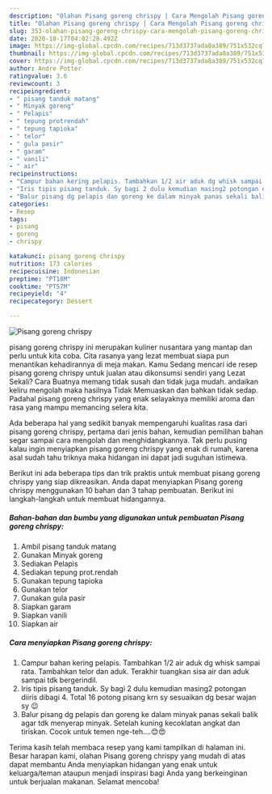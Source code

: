 ```yaml
---
description: "Olahan Pisang goreng chrispy | Cara Mengolah Pisang goreng chrispy Yang Bisa Manjain Lidah"
title: "Olahan Pisang goreng chrispy | Cara Mengolah Pisang goreng chrispy Yang Bisa Manjain Lidah"
slug: 353-olahan-pisang-goreng-chrispy-cara-mengolah-pisang-goreng-chrispy-yang-bisa-manjain-lidah
date: 2020-10-17T04:02:28.492Z
image: https://img-global.cpcdn.com/recipes/713d3737ada8a389/751x532cq70/pisang-goreng-chrispy-foto-resep-utama.jpg
thumbnail: https://img-global.cpcdn.com/recipes/713d3737ada8a389/751x532cq70/pisang-goreng-chrispy-foto-resep-utama.jpg
cover: https://img-global.cpcdn.com/recipes/713d3737ada8a389/751x532cq70/pisang-goreng-chrispy-foto-resep-utama.jpg
author: Andre Potter
ratingvalue: 3.6
reviewcount: 3
recipeingredient:
- " pisang tanduk matang"
- " Minyak goreng"
- " Pelapis"
- " tepung protrendah"
- " tepung tapioka"
- " telor"
- " gula pasir"
- " garam"
- " vanili"
- " air"
recipeinstructions:
- "Campur bahan kering pelapis. Tambahkan 1/2 air aduk dg whisk sampai rata. Tambahkan telor dan aduk. Terakhir tuangkan sisa air dan aduk sampai tdk bergerindil."
- "Iris tipis pisang tanduk. Sy bagi 2 dulu kemudian masing2 potongan diiris dibagi 4. Total 16 potong pisang krn sy sesuaikan dg besar wajan sy 😉"
- "Balur pisang dg pelapis dan goreng ke dalam minyak panas sekali balik agar tdk menyerap minyak. Setelah kuning kecoklatan angkat dan tiriskan. Cocok untuk temen nge-teh....😊😍"
categories:
- Resep
tags:
- pisang
- goreng
- chrispy

katakunci: pisang goreng chrispy 
nutrition: 173 calories
recipecuisine: Indonesian
preptime: "PT18M"
cooktime: "PT57M"
recipeyield: "4"
recipecategory: Dessert

---
```



![Pisang goreng chrispy](https://img-global.cpcdn.com/recipes/713d3737ada8a389/751x532cq70/pisang-goreng-chrispy-foto-resep-utama.jpg)


pisang goreng chrispy ini merupakan kuliner nusantara yang mantap dan perlu untuk kita coba. Cita rasanya yang lezat membuat siapa pun menantikan kehadirannya di meja makan.
Kamu Sedang mencari ide resep pisang goreng chrispy untuk jualan atau dikonsumsi sendiri yang Lezat Sekali? Cara Buatnya memang tidak susah dan tidak juga mudah. andaikan keliru mengolah maka hasilnya Tidak Memuaskan dan bahkan tidak sedap. Padahal pisang goreng chrispy yang enak selayaknya memiliki aroma dan rasa yang mampu memancing selera kita.



Ada beberapa hal yang sedikit banyak mempengaruhi kualitas rasa dari pisang goreng chrispy, pertama dari jenis bahan, kemudian pemilihan bahan segar sampai cara mengolah dan menghidangkannya. Tak perlu pusing kalau ingin menyiapkan pisang goreng chrispy yang enak di rumah, karena asal sudah tahu triknya maka hidangan ini dapat jadi suguhan istimewa.


Berikut ini ada beberapa tips dan trik praktis untuk membuat pisang goreng chrispy yang siap dikreasikan. Anda dapat menyiapkan Pisang goreng chrispy menggunakan 10 bahan dan 3 tahap pembuatan. Berikut ini langkah-langkah untuk membuat hidangannya.

<!--inarticleads1-->

##### Bahan-bahan dan bumbu yang digunakan untuk pembuatan Pisang goreng chrispy:

1. Ambil  pisang tanduk matang
1. Gunakan  Minyak goreng
1. Sediakan  Pelapis
1. Sediakan  tepung prot.rendah
1. Gunakan  tepung tapioka
1. Gunakan  telor
1. Gunakan  gula pasir
1. Siapkan  garam
1. Siapkan  vanili
1. Siapkan  air




<!--inarticleads2-->

##### Cara menyiapkan Pisang goreng chrispy:

1. Campur bahan kering pelapis. Tambahkan 1/2 air aduk dg whisk sampai rata. Tambahkan telor dan aduk. Terakhir tuangkan sisa air dan aduk sampai tdk bergerindil.
1. Iris tipis pisang tanduk. Sy bagi 2 dulu kemudian masing2 potongan diiris dibagi 4. Total 16 potong pisang krn sy sesuaikan dg besar wajan sy 😉
1. Balur pisang dg pelapis dan goreng ke dalam minyak panas sekali balik agar tdk menyerap minyak. Setelah kuning kecoklatan angkat dan tiriskan. Cocok untuk temen nge-teh....😊😍




Terima kasih telah membaca resep yang kami tampilkan di halaman ini. Besar harapan kami, olahan Pisang goreng chrispy yang mudah di atas dapat membantu Anda menyiapkan hidangan yang enak untuk keluarga/teman ataupun menjadi inspirasi bagi Anda yang berkeinginan untuk berjualan makanan. Selamat mencoba!
